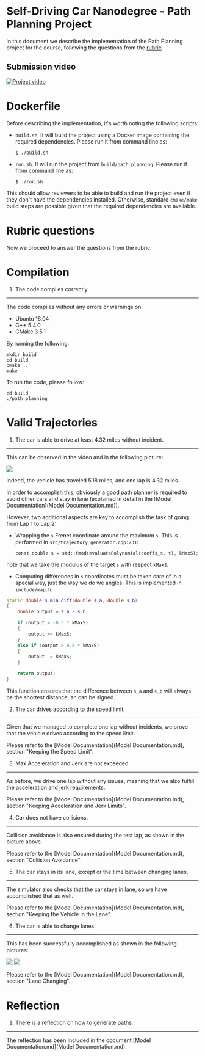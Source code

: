 Self-Driving Car Nanodegree - Path Planning Project
====================================================================

In this document we describe the implementation of the Path Planning project for the course,
following the questions from the [rubric](https://review.udacity.com/#!/projects/318/rubric).

## Submission video

[![Project video](http://img.youtube.com/vi/3BfypFPTjyg/0.jpg)](https://youtu.be/3BfypFPTjyg)

Dockerfile
==========
Before describing the implementation, it's worth noting the following scripts:

- `build.sh`. It will build the project using a Docker image containing
the required dependencies. Please run it from command line as:

      $ ./build.sh

- `run.sh`. It will run the project from `build/path_planning`.
Please run it from command line as:

      $ ./run.sh

This should allow reviewers to be able to build and run the project
even if they don't have the dependencies installed.
Otherwise, standard `cmake/make` build steps are possible given that
the required dependencies are available.

Rubric questions
================
Now we proceed to answer the questions from the rubric.

Compilation
===========

1. The code compiles correctly
------------------------------
The code compiles without any errors or warnings on:

- Ubuntu 16.04
- G++ 5.4.0
- CMake 3.5.1

By running the following:

    mkdir build
    cd build
    cmake ..
    make

To run the code, please follow:

    cd build
    ./path_planning

Valid Trajectories
==================

1. The car is able to drive at least 4.32 miles without incident.
----------------------------------------------------------------

This can be observed in the video and in the following picture:

![](res/second_lap.png)

Indeed, the vehicle has traveled 5.18 miles, and one lap is 4.32 miles.

In order to accomplish this, obviously a good path planner is required
to avoid other cars and stay in lane (explained in detail in the
[Model Documentation](Model Documentation.md)).

However, two additional aspects are key to accomplish the task of
going from Lap 1 to Lap 2:

- Wrapping the `s` Frenet coordinate around the maximum `s`. This is performed
in `src/trajectory_generator.cpp:231`:

      const double s = std::fmod(evaluatePolynomial(coeffs_s, t), kMaxS);

note that we take the modulus of the target `s` with respect `kMaxS`.

- Computing differences in `s` coordinates must be taken care of
in a special way, just the way we do we angles. This is implemented
in `include/map.h`:

```cpp
static double s_min_diff(double s_a, double s_b)
{
    double output = s_a - s_b;

    if (output < -0.5 * kMaxS)
    {
        output += kMaxS;
    }
    else if (output > 0.5 * kMaxS)
    {
        output -= kMaxS;
    }

    return output;
}
```

This function ensures that the difference between `s_a` and `s_b` will
always be the shortest distance, an can be signed.

2. The car drives according to the speed limit.
-----------------------------------------------

Given that we managed to complete one lap without incidents, we prove that
the vehicle drives according to the speed limit.

Please refer to the [Model Documentation](Model Documentation.md), section "Keeping the Speed Limit".

3. Max Acceleration and Jerk are not exceeded.
----------------------------------------------

As before, we drive one lap without any issues, meaning that we also fulfill the
acceleration and jerk requirements.

Please refer to the [Model Documentation](Model Documentation.md), section "Keeping Acceleration and Jerk Limits".


4. Car does not have collisions.
--------------------------------

Collision avoidance is also ensured during the test lap, as shown in the picture
above.

Please refer to the [Model Documentation](Model Documentation.md), section "Collision Avoidance".


5. The car stays in its lane, except or the time between changing lanes.
------------------------------------------------------------------------

The simulator also checks that the car stays in lane, so we have accomplished
that as well.

Please refer to the [Model Documentation](Model Documentation.md), section "Keeping the Vehicle in the Lane".

6. The car is able to change lanes.
-----------------------------------

This has been successfully accomplished as shown in the following pictures:

![](res/lane_change_1.png)
![](res/lane_change_2.png)

Please refer to the [Model Documentation](Model Documentation.md), section "Lane Changing".

Reflection
==========
1. There is a reflection on how to generate paths.
--------------------------------------------------
The reflection has been included in the document [Model Documentation.md](Model Documentation.md).
